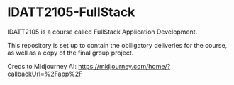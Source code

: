 # IDATT2105-FullStack
IDATT2105 is a course called FullStack Application Development.

This repository is set up to contain the oblligatory deliveries for the course, as well as 
a copy of the final group project. 

Creds to Midjourney AI: https://midjourney.com/home/?callbackUrl=%2Fapp%2F
